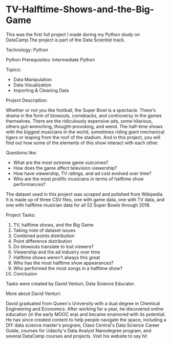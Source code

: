 # TV-Halftime-Shows-and-the-Big-Game

This was the first full project I made during my Python study on DataCamp.The project is part of the Data Scientist track. 

Technology: Python

Python Prerequisites: Intermediate Python

Topics:
- Data Manipulation
- Data Visualization
- Importing & Cleaning Data

Project Description:

Whether or not you like football, the Super Bowl is a spectacle. There's drama in the form of blowouts, comebacks, and controversy in the games themselves. There are the ridiculously expensive ads, some hilarious, others gut-wrenching, thought-provoking, and weird. The half-time shows with the biggest musicians in the world, sometimes riding giant mechanical tigers or leaping from the roof of the stadium. And in this project, you will find out how some of the elements of this show interact with each other. 

Questions like:

- What are the most extreme game outcomes?
- How does the game affect television viewership?
- How have viewership, TV ratings, and ad cost evolved over time?
- Who are the most prolific musicians in terms of halftime show performances?

The dataset used in this project was scraped and polished from Wikipedia. It is made up of three CSV files, one with game data, one with TV data, and one with halftime musician data for all 52 Super Bowls through 2018.

Project Tasks:

1. TV, halftime shows, and the Big Game
2. Taking note of dataset issues
3. Combined points distribution
4. Point difference distribution
5. Do blowouts translate to lost viewers?
6. Viewership and the ad industry over time
7. Halftime shows weren't always this great
8. Who has the most halftime show appearances?
9. Who performed the most songs in a halftime show?
10. Conclusion

Tasks were created by David Venturi, Data Science Educator.

More about David Venturi:

David graduated from Queen's University with a dual degree in Chemical Engineering and Economics. After working for a year, he discovered online education (in the early MOOC era) and became enamored with its potential. He has since created content to help people navigate the space, including a DIY data science master's program, Class Central's Data Science Career Guide, courses for Udacity's Data Analyst Nanodegree program, and several DataCamp courses and projects. Visit his website to say hi!

